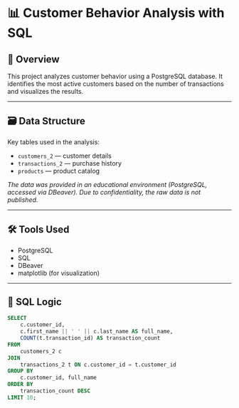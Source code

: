 # 📊 Customer Behavior Analysis with SQL

## 📌 Overview
This project analyzes customer behavior using a PostgreSQL database. It identifies the most active customers based on the number of transactions and visualizes the results.

---

## 🗃️ Data Structure

Key tables used in the analysis:
- `customers_2` — customer details
- `transactions_2` — purchase history
- `products` — product catalog

_The data was provided in an educational environment (PostgreSQL, accessed via DBeaver). Due to confidentiality, the raw data is not published._

---

## 🛠 Tools Used
- PostgreSQL  
- SQL  
- DBeaver  
- matplotlib (for visualization)

---

## 🧠 SQL Logic

```sql
SELECT
    c.customer_id,
    c.first_name || ' ' || c.last_name AS full_name,
    COUNT(t.transaction_id) AS transaction_count
FROM
    customers_2 c
JOIN
    transactions_2 t ON c.customer_id = t.customer_id
GROUP BY
    c.customer_id, full_name
ORDER BY
    transaction_count DESC
LIMIT 10;
